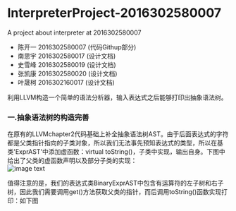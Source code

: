 # InterpreterProject-2016302580007
A project about interpreter at 2016302580007
* 陈开一 2016302580007 (代码Githup部分)
* 南思宇 2016302580017 (设计文档)
* 史雪峰 2016302580019 (设计文档)
* 张凯康 2016302580020 (设计文档)
* 叶晟柯 2016302160017 (设计文档)

利用LLVM构造一个简单的语法分析器，输入表达式之后能够打印出抽象语法树。

### 一.抽象语法树的构造完善
在原有的LLVMchapter2代码基础上补全抽象语法树AST。由于后面表达式的字符都是父类指针指向的子类对象，所以我们无法事先预知表达式的类型，所以在基类'ExprAST'中添加虚函数：virtual toString()，子类中实现，输出自身。下图中给出了父类的虚函数声明以及部分子类的实现：  
![image text](https://github.com/Bluchris/Expression-2016302580007/blob/master/vitual%20method.png)

值得注意的是，我们的表达式类BinaryExprAST中包含有运算符的左子树和右子树，因此我们需要调用get()方法获取父类的指针，而后调用toString()函数实现打印：如下图
